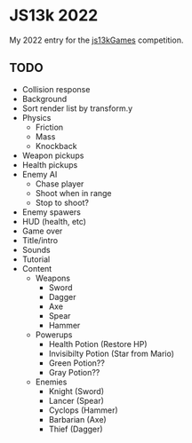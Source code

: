 # JS13k 2022

My 2022 entry for the [js13kGames](https://js13kgames.com) competition.

## TODO

- Collision response
- Background
- Sort render list by transform.y
- Physics
  - Friction
  - Mass
  - Knockback
- Weapon pickups
- Health pickups
- Enemy AI
  - Chase player
  - Shoot when in range
  - Stop to shoot?
- Enemy spawers
- HUD (health, etc)
- Game over
- Title/intro
- Sounds
- Tutorial
- Content
  - Weapons
    - Sword
    - Dagger
    - Axe
    - Spear
    - Hammer
  - Powerups
    - Health Potion (Restore HP)
    - Invisibilty Potion (Star from Mario)
    - Green Potion??
    - Gray Potion??
  - Enemies
    - Knight (Sword)
    - Lancer (Spear)
    - Cyclops (Hammer)
    - Barbarian (Axe)
    - Thief (Dagger)
